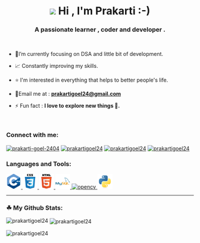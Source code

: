 <h1 align="center"><img src="https://raw.githubusercontent.com/aemmadi/aemmadi/master/wave.gif" width="60px"> Hi , I'm Prakarti :-) </h1>
<h3 align="center">A passionate learner , coder and developer .</h3>
<br>

- 🌱I’m currently focusing on DSA and little bit of development.

- 📈 Constantly improving my skills.

- ⭐ I'm interested in everything that helps to better people's life.

- 📧Email me at : **prakartigoel24@gmail.com**

- ⚡ Fun fact : **I love to explore new things 💜.**
<br>
<h3 align="left">Connect with me:</h3>
<p align="left">
<a href="https://linkedin.com/in/prakarti-goel-2404" target="blank"><img align="center" src="https://raw.githubusercontent.com/rahuldkjain/github-profile-readme-generator/master/src/images/icons/Social/linked-in-alt.svg" alt="prakarti-goel-2404" height="30" width="40" /></a>
<a href="https://www.codechef.com/users/prakartigoel24" target="blank"><img align="center" src="https://cdn.jsdelivr.net/npm/simple-icons@3.1.0/icons/codechef.svg" alt="prakartigoel24" height="30" width="40" /></a>
<a href="https://www.hackerrank.com/prakartigoel24" target="blank"><img align="center" src="https://raw.githubusercontent.com/rahuldkjain/github-profile-readme-generator/master/src/images/icons/Social/hackerrank.svg" alt="prakartigoel24" height="30" width="40" /></a>
<a href="https://www.leetcode.com/prakartigoel24" target="blank"><img align="center" src="https://raw.githubusercontent.com/rahuldkjain/github-profile-readme-generator/master/src/images/icons/Social/leet-code.svg" alt="prakartigoel24" height="30" width="40" /></a>
</p>

<h3 align="left">Languages and Tools:</h3>
<p align="left"> <a href="https://www.w3schools.com/cpp/" target="_blank"> <img src="https://raw.githubusercontent.com/devicons/devicon/master/icons/cplusplus/cplusplus-original.svg" alt="cplusplus" width="40" height="40"/> </a> <a href="https://www.w3schools.com/css/" target="_blank"> <img src="https://raw.githubusercontent.com/devicons/devicon/master/icons/css3/css3-original-wordmark.svg" alt="css3" width="40" height="40"/> </a> <a href="https://www.w3.org/html/" target="_blank"> <img src="https://raw.githubusercontent.com/devicons/devicon/master/icons/html5/html5-original-wordmark.svg" alt="html5" width="40" height="40"/> </a> <a href="https://www.mysql.com/" target="_blank"> <img src="https://raw.githubusercontent.com/devicons/devicon/master/icons/mysql/mysql-original-wordmark.svg" alt="mysql" width="40" height="40"/> </a> <a href="https://opencv.org/" target="_blank"> <img src="https://www.vectorlogo.zone/logos/opencv/opencv-icon.svg" alt="opencv" width="40" height="40"/> </a> <a href="https://www.python.org" target="_blank"> <img src="https://raw.githubusercontent.com/devicons/devicon/master/icons/python/python-original.svg" alt="python" width="40" height="40"/> </a> </p>
<hr>
<h3 align="left">☘ My Github Stats:</h3>

<p><img align="left" src="https://github-readme-stats.vercel.app/api/top-langs?username=prakartigoel24&show_icons=true&locale=en&layout=compact" alt="prakartigoel24" /></p>

<p>&nbsp;<img align="center" src="https://github-readme-stats.vercel.app/api?username=prakartigoel24&show_icons=true&locale=en" alt="prakartigoel24" /></p>

<p><img align="center" src="https://github-readme-streak-stats.herokuapp.com/?user=prakartigoel24&" alt="prakartigoel24" /></p>
